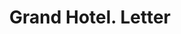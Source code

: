 ---
doi: 10.7916/D8T4557Z
date_other: '1890'
date_other_textual: 1890-1899
form: correspondence
genre:
- Letters (correspondence)
name:
- Grand Hotel
object_in_context_url: https://biggert.cul.columbia.edu/items/view/ave_biggert_01257
subject_hierarchical_geographic:
- Cincinnati, Ohio, United States
subject_name:
- Grand Hotel
title: Grand Hotel. Letter
sort_title: Grand Hotel. Letter
call_number: ave_biggert_01257
coordinates:
- 39.1,-84.51666666666667
pid: ave_biggert_01257
identifiers: ave_biggert_01257
thumbnail: https://derivativo-1.library.columbia.edu/iiif/2/ldpd:343240/full/!256,256/0/native.jpg
permalink: /biggert/ave_biggert_01257/
layout: iiif-image-page
---